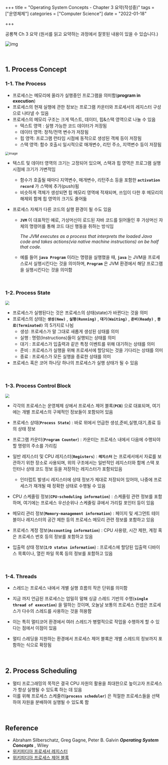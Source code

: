 

+++
title = "Operating System Concepts - Chapter 3 요약(작성중)"
tags = ["운영체제"]
categories = ["Computer Science"]
date = "2022-01-18"

+++

공룡책 Ch 3 요약 (원서를 읽고 요약하는 과정에서 잘못된 내용이 있을 수 있습니다.)

![img](https://media.wiley.com/product_data/coverImage300/66/11198003/1119800366.jpg)

<br>

## 1. Process Concept

### 1-1. The Process

- 프로세스는 메모리에 올라가 실행중인 프로그램을 의미함(__program in execution__)
- 프로세스의 현재 실행에 관한 정보는 프로그램 카운터와 프로세서의 레지스터 구성으로 나타낼 수 있음
- 프로세스의 메모리 구조는 크게 텍스트, 데이터, 힙&스택 영역으로 나눌 수 있음
  - 텍스트 영역 : 실행 가능한 코드 데이터가 저장됨
  - 데이터 영역: 정적/전역 변수가 저장됨
  - 힙 영역: 프로그램 런타임 시점에 동적으로 생성된 객체 등이 저장됨
  - 스택 영역: 함수 호출시 일시적으로 매개변수, 리턴 주소, 지역변수 등이 저장됨

<img src="https://user-images.githubusercontent.com/68586291/150096476-71988588-c961-4e7a-9f6c-b73179ec0379.png" alt="image" style="zoom:70%"/>

- 텍스트 및 데이터 영역의 크기는 고정되어 있으며, 스택과 힙 영역은 프로그램 실행 시점에 크기가 가변적임

  - 함수가 호출될 때마다 지역변수, 매개변수, 리턴주소 등을 포함한 __`activation record`__ 가 스택에 추가(push)됨
  - 비슷하게 객체가 생성되면 힙 메모리 영역에 적재되며, 쓰임이 다한 후 메모리의 해제외 함께 힙 영역의 크기도 줄어듦

- 프로세스 자체가 다른 코드의 실행 환경이 될 수도 있음

  - __`JVM`__ 이 대표적인 예로, 가상머신이 로드된 자바 코드를 읽어들인 후 가상머신 자체의 명령어를 통해 코드 대신 행동을 취하는 방식임

    *The JVM executes as a process that interprets the loaded Java code and takes actions(via native machine instructions) on be half that code.*

  - 예를 들어 __`java Program`__ 이라는 명령을 실행했을 때, __`java`__ 는 JVM을 프로세스로서 실행시킨다는 것을 의미하며, __`Program`__ 은 JVM 환경에서 해당 프로그램을 실행시킨다는 것을 의미함

​    

### 1-2. Process State

<img src="https://user-images.githubusercontent.com/68586291/151744076-5dfe2474-a5c1-4368-a457-120ba7a7ca25.png" style="zoom:80%"/>

- 프로세스가 실행된다는 것은 프로세스의 상태(state)가 바뀐다는 것을 의미
- 프로세스의 상태는 __`생성(New)`__ , __`실행(Running)`__ , __`대기(Waiting)`__ , __`준비(Ready)`__ , __`종료(Terminated)`__ 의 5가지로 나뉨
  - 생성: 프로세스가 말 그대로 새롭게 생성된 상태를 의미
  - 실행 : 명령(Instructions)들이 실행되는 상태를 의미
  - 대기 : 프로세스가 입출력과 같은 특정 이벤트를 위해 대기하는 상태를 의미
  - 준비 : 프로세스가 실행을 위해 프로세서에 할당되는 것을 기다리는 상태를 의미
  - 종료 : 프로세스가 모든 실행을 종료한 상태를 의미
- 프로세스 혹은 코어 하나당 하나의 프로세스가 실행 상태가 될 수 있음


<br>

### 1-3. Process Control Block

<img src="https://user-images.githubusercontent.com/68586291/151744163-c3ffb8e7-2bf0-41d3-a198-e9f8001d61e3.png"  style="zoom:80%"/>

- 각각의 프로세스는 운영체제 상에서 프로세스 제어 블록(__`PCB`__) 으로 대표되며, 여기에는 개별 프로세스의 구체적인 정보들이 포함되어 있음
- 프로세스 상태(__`Process State`__) : 바로 위에서 언급한 생성,준비,실행,대기,종료 등의 상태 정보
- 프로그램 카운터(__`Program Counter`__) : 카운터는 프로세스 내에서 다음에 수행되야 할 명령의 주소를 가리킴
- 일반 레지스터 및 CPU 레지스터(__`Registers`__) : __`레지스터`__ 는 프로세서에서 자료를 보관하기 위한 장소로 사용되며, 위의 구조에서는 일반적인 레지스터와 함께 스택 포인터나 상태 코드 정보 등을 저장하는 레지스터가 포함되있음
  - 인터럽트 발생시 레지스터에 상태 정보가 제대로 저장되어 있어야, 나중에 프로세스가 재개될 때 정확한 상태로 수행될 수 있음

- CPU 스케줄링 정보(__`CPU-scheduling information`__) : 스케줄링 관련 정보를 포함하며, 여기에는 프로세스 우선순위나 스케줄링 큐에서 가리킬 포인터 등이 있음
- 메모리 관리 정보(__`Memory-management information`__) : 페이지 및 세그먼트 테이블이나 레지스터의 공간 제한 등의 프로세스 메모리 관련 정보를 포함하고 있음
- 프로세스 계정 정보(__`Accounting information`__) : CPU 사용량, 시간 제한, 계정 혹은 프로세스 번호 등의 정보를 포함하고 있음
- 입출력 상태 정보(__`I/O status information`__) : 프로세스에 할당된 입출력 디바이스 목록이나, 열린 파일 목록 등의 정보를 포함하고 있음

<br>

### 1-4. Threads

- 스레드는 프로세스 내에서 개별 실행 흐름의 작은 단위를 의미함

- 지금 까지 언급된 프로세스는 엄밀히 말해 싱글 스레드 기반의 수행(__`single thread of execution`__) 을 말하는 것이며, 오늘날 보통의 프로세스 컨셉은 프로세스가 다수의 스레드를 사용하는 것을 허용함
- 이는 특히 멀티코어 환경에서 여러 스레드가 병렬적으로 작업을 수행하게 할 수 있다는 점에서 이점이 있음
- 멀티 스레딩을 지원하는 환경에서 프로세스 제어 블록은 개별 스레드의 정보까지 포함하는 식으로 확장됨 

<br>

## 2. Process Scheduling

- 멀티 프로그래밍의 목적은 결국 CPU 자원의 활용을 최대한으로 높이고자 프로세스가 항상 실행될 수 있도록 하는 데 있음
- 이를 위해 프로세스 스케줄러(__`process scheduler`__) 은 적절한 프로세스들을 선택하여 자원을 분배하여 실행될 수 있도록 함 

<br>

## Reference

- Abraham Silberschatz, Greg Gagne, Peter B. Galvin *__Operating System Concepts__* , Wiley
- [위키피디아 프로세서 레지스터](https://ko.wikipedia.org/wiki/%ED%94%84%EB%A1%9C%EC%84%B8%EC%84%9C_%EB%A0%88%EC%A7%80%EC%8A%A4%ED%84%B0)
- [위키피디아 프로세스 제어 블록](https://ko.wikipedia.org/wiki/%ED%94%84%EB%A1%9C%EC%84%B8%EC%8A%A4_%EC%A0%9C%EC%96%B4_%EB%B8%94%EB%A1%9D)
